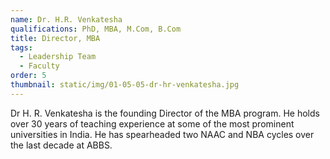 ```yaml
---
name: Dr. H.R. Venkatesha
qualifications: PhD, MBA, M.Com, B.Com
title: Director, MBA
tags:
  - Leadership Team
  - Faculty
order: 5
thumbnail: static/img/01-05-05-dr-hr-venkatesha.jpg
---
```

Dr H. R. Venkatesha is the founding Director of the MBA program. He holds over 30 years of teaching experience at some of the most prominent universities in India. He has spearheaded two NAAC and NBA cycles over the last decade at ABBS.